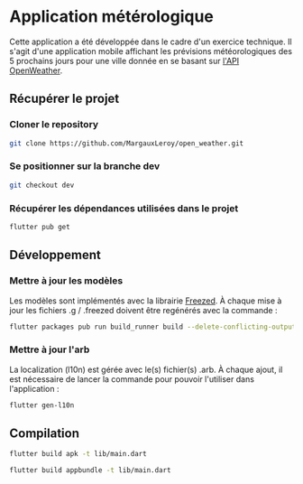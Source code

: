 # Application métérologique

Cette application a été développée dans le cadre d'un exercice technique.
Il s'agit d'une application mobile affichant les prévisions météorologiques des 5 prochains jours pour une ville donnée en se basant sur [l'API OpenWeather](https://openweathermap.org/api/hourly-forecast).

## Récupérer le projet

### Cloner le repository

```bash
git clone https://github.com/MargauxLeroy/open_weather.git
```

### Se positionner sur la branche dev

```bash
git checkout dev
```

### Récupérer les dépendances utilisées dans le projet

```bash
flutter pub get
```

## Développement

### Mettre à jour les modèles

Les modèles sont implémentés avec la librairie [Freezed](https://pub.dev/packages/freezed).
À chaque mise à jour les fichiers .g / .freezed doivent être regénérés avec la commande :

```bash
flutter packages pub run build_runner build --delete-conflicting-outputs
```

### Mettre à jour l'arb

La localization (l10n) est gérée avec le(s) fichier(s) .arb.
À chaque ajout, il est nécessaire de lancer la commande pour pouvoir l'utiliser dans l'application :

```bash
flutter gen-l10n
```

## Compilation

```bash
flutter build apk -t lib/main.dart
```

```bash
flutter build appbundle -t lib/main.dart
```
